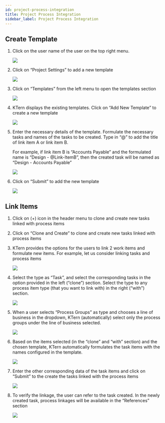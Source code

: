 ```yaml
---
id: project-process-integration
title: Project Process Integration
sidebar_label: Project Process Integration
---
```


## Create Template

1. Click on the user name of the user on the top right menu.

   ![](https://storage.googleapis.com/ktern-public-files/product-documentation/ppi.png)

2. Click on “Project Settings” to add a new template

   ![](https://storage.googleapis.com/ktern-public-files/product-documentation/ppi-1.png)

3. Click on “Templates” from the left menu to open the templates section

   ![](https://storage.googleapis.com/ktern-public-files/product-documentation/ppi-2.png)

4. KTern displays the existing templates. Click on “Add New Template” to create a new template

   ![](https://storage.googleapis.com/ktern-public-files/product-documentation/ppi-3.png)

5. Enter the necessary details of the template. Formulate the necessary tasks and names of the tasks
   to be created. Type in “@” to add the title of link item A or link item B.

   For example, if link item B is “Accounts Payable” and the formulated name is “Design - @Link-ItemB”, then the created task will be named as “Design - Accounts Payable”

   ![](https://storage.googleapis.com/ktern-public-files/product-documentation/ppi-4.png)

6. Click on “Submit” to add the new template

   ![](https://storage.googleapis.com/ktern-public-files/product-documentation/ppi-5.png)

## Link Items

1. Click on (+) icon in the header menu to clone and create new tasks linked with process items

2. Click on “Clone and Create” to clone and create new tasks linked with process items

3. KTern provides the options for the users to link 2 work items and formulate new items. For
   example, let us consider linking tasks and process items

   ![](https://storage.googleapis.com/ktern-public-files/product-documentation/ppi-6.png)

4. Select the type as “Task”, and select the corresponding tasks in the option provided in the left
   (“clone”) section. Select the type to any process item type (that you want to link with) in the right
   (“with”) section.

   ![](https://storage.googleapis.com/ktern-public-files/product-documentation/ppi-7.png)

5. When a user selects “Process Groups” as type and chooses a line of business in the dropdown,
   KTern (automatically) select only the process groups under the line of business selected.

   ![](https://storage.googleapis.com/ktern-public-files/product-documentation/ppi-8.png)

6. Based on the items selected (in the “clone” and “with” section) and the chosen template, KTern
   automatically formulates the task items with the names configured in the template.

   ![](https://storage.googleapis.com/ktern-public-files/product-documentation/ppi-9.png)

7. Enter the other corresponding data of the task items and click on “Submit” to the create the tasks
   linked with the process items

   ![](https://storage.googleapis.com/ktern-public-files/product-documentation/ppi-10.png)

8. To verify the linkage, the user can refer to the task created. In the newly created task, process
   linkages will be available in the “References” section

   ![](https://storage.googleapis.com/ktern-public-files/product-documentation/ppi-11.png)
